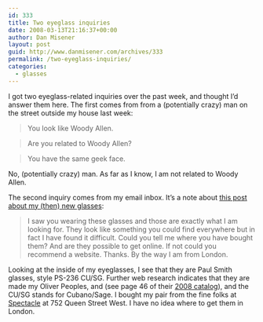 ```yaml
---
id: 333
title: Two eyeglass inquiries
date: 2008-03-13T21:16:37+00:00
author: Dan Misener
layout: post
guid: http://www.danmisener.com/archives/333
permalink: /two-eyeglass-inquiries/
categories:
  - glasses
---
```

I got two eyeglass-related inquiries over the past week, and thought I&#8217;d answer them here. The first comes from from a (potentially crazy) man on the street outside my house last week:

> You look like Woody Allen.
    
> Are you related to Woody Allen?
    
> You have the same geek face.

No, (potentially crazy) man. As far as I know, I am not related to Woody Allen.

The second inquiry comes from my email inbox. It&#8217;s a note about [this post about my (then) new glasses](http://misener.org/archives/257):

> I saw you wearing these glasses and those are exactly what I am looking for. They look like something you could find everywhere but in fact I have found it difficult. Could you tell me where you have bought them? And are they possible to get online. If not could you recommend a website. Thanks. By the way I am from London.

Looking at the inside of my eyeglasses, I see that they are Paul Smith glasses, style PS-236 CU/SG. Further web research indicates that they are made my Oliver Peoples, and (see page 46 of their [2008 catalog](http://oliverpeoples.onestop.com/private/PS_Spectacle_RS_2008.pdf)), and the CU/SG stands for Cubano/Sage. I bought my pair from the fine folks at [Spectacle](http://spectacle-eyewear.com/) at 752 Queen Street West. I have no idea where to get them in London.